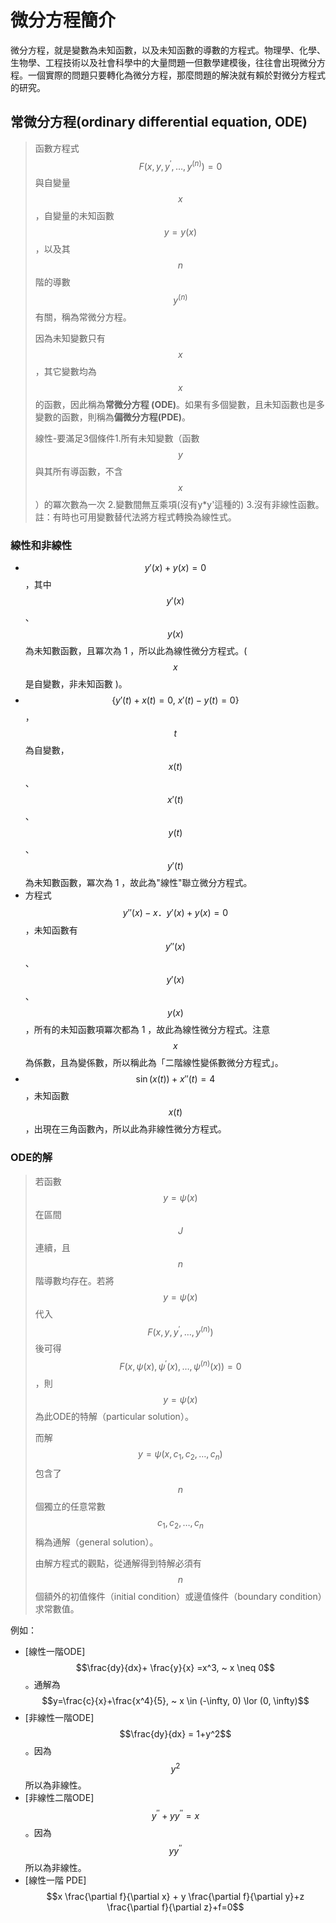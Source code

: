 # 微分方程簡介

微分方程，就是變數為未知函數，以及未知函數的導數的方程式。物理學、化學、生物學、工程技術以及社會科學中的大量問題一但數學建模後，往往會出現微分方程。一個實際的問題只要轉化為微分方程，那麼問題的解決就有賴於對微分方程式的研究。

## 常微分方程\(ordinary differential equation, ODE\)

> 函數方程式$$F(x,y, y^{'},\ldots, y^{(n)})=0$$ 與自變量$$x$$，自變量的未知函數$$y=y(x)$$，以及其$$n$$階的導數$$y^{(n)}$$有關，稱為常微分方程。
>
> 因為未知變數只有$$x$$，其它變數均為$$x$$的函數，因此稱為**常微分方程 \(ODE\)**。如果有多個變數，且未知函數也是多變數的函數，則稱為**偏微分方程\(PDE\)**。
>
> 線性-要滿足3個條件1.所有未知變數（函數$$y$$與其所有導函數，不含$$x$$）的冪次數為一次 2.變數間無互乘項\(沒有y\*y'這種的\) 3.沒有非線性函數。註：有時也可用變數替代法將方程式轉換為線性式。

### 線性和非線性

*  $$y'(x) + y(x) = 0$$ ，其中 $$y'(x)$$ 、$$ y(x)$$ 為未知數函數，且冪次為 1 ，所以此為線性微分方程式。\( $$x$$ 是自變數，非未知函數 \)。
* $$\{ y'(t) + x(t) = 0 , ~x'(t) - y(t) = 0 \}$$， $$t$$ 為自變數，$$x(t)$$ 、 $$x'(t)$$ 、 $$y(t)$$ 、 $$y'(t)$$ 為未知數函數，冪次為 1 ，故此為"線性"聯立微分方程式。
* 方程式$$ y''(x) - x．y'(x) + y(x) = 0 $$，未知函數有 $$y''(x)$$、$$y'(x)$$、$$y(x)$$ ，所有的未知函數項冪次都為 1 ，故此為線性微分方程式。注意$$ x$$ 為係數，且為變係數，所以稱此為「二階線性變係數微分方程式」。
* $$\sin(x(t)) + x''(t) = 4$$ ，未知函數 $$x(t)$$ ，出現在三角函數內，所以此為非線性微分方程式。

### ODE的解

> 若函數$$y=\psi(x)$$在區間$$J$$連續，且$$n$$階導數均存在。若將$$y=\psi(x)$$代入$$F(x,y,y^{'}, \ldots, y^{(n)})$$後可得$$F(x,\psi(x), \psi^{'}(x),\ldots, \psi^{(n)}(x))=0$$，則$$y=\psi(x)$$為此ODE的特解（particular solution）。
>
> 而解$$y=\psi(x, c_1, c_2,\ldots, c_n)$$包含了$$n$$個獨立的任意常數$$c_1, c_2,\ldots, c_n$$稱為通解（general solution）。
>
> 由解方程式的觀點，從通解得到特解必須有$$n$$個額外的初值條件（initial condition）或邊值條件（boundary condition）求常數值。

例如：

* \[線性一階ODE\] $$\frac{dy}{dx}+ \frac{y}{x} =x^3, ~ x \neq 0$$。通解為$$y=\frac{c}{x}+\frac{x^4}{5}, ~ x \in (-\infty, 0) \lor (0, \infty)$$
* \[非線性一階ODE\]$$\frac{dy}{dx} = 1+y^2$$。因為$$y^2$$所以為非線性。
* \[非線性二階ODE\] $$y^{''}+yy^{''}=x$$。因為$$yy^{''}$$所以為非線性。
* \[線性一階 PDE\] $$x \frac{\partial f}{\partial x} + y \frac{\partial f}{\partial y}+z \frac{\partial f}{\partial z}+f=0$$





